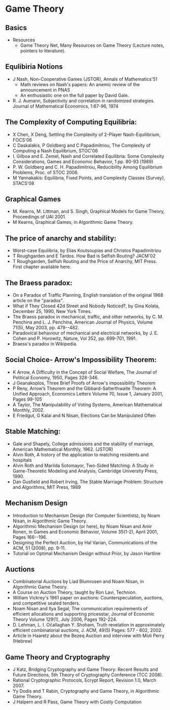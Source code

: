 # Game Theory

## Basics
- Resources
	- Game Theory Net, Many Resources on Game Theory (Lecture notes, pointers to literature).

## Equlibiria Notions
- J Nash, Non-Cooperative Games (JSTOR), Annals of Mathematics'51
	- Math reviews on Nash's papers: An anemic review of the announcement in PNAS
	- An enthusiastic one on the full paper by David Gale.
- R. J. Aumann, Subjectivity and correlation in randomized strategies. Journal of Mathematical Economics, 1:67-96, 1974
 
## The Complexity of Computing Equilibria:
- X Chen, X Deng, Settling the Complexity of 2-Player Nash-Equilibrium, FOCS'06
- C Daskalakis, P Goldberg and C Papadimitriou, The Complexity of Computing a Nash Equilibrium, STOC'06
- I. Gilboa and E. Zemel, Nash and Correlated Equilibria: Some Complexity Considerations, Games and Economic Behavior, 1 pp. 80-93 (1989)
- P. W. Goldberg and C. H. Papadimitriou, Reducibility Among Equilibrium Problems, Proc. of STOC 2006.
- M Yannakakis: Equilibria, Fixed Points, and Complexity Classes (Survey), STACS'08

## Graphical Games
- M. Kearns, M. Littman, and S. Singh, Graphical Models for Game Theory, Proceedings of UAI 2001.
- M Kearns, Graphical Games, in Algorithmic Game Theory.

## The price of anarchy and stability:
- Worst-case Equilibria, by Elias Koutsoupias and Christos Papadimitriou
- T Roughgarden and E Tardos. How Bad is Selfish Routing? JACM'02
- T Roughgarden, Selfish Routing and the Price of Anarchy, MIT Press. First chapter available here.

## The Braess paradox:
- On a Paradox of Traffic Planning, English translation of the original 1968 article on the "paradox".
- What if They Closed 42d Street and Nobody Noticed?, by Gina Kolata, December 25, 1990, New York Times.
- The Braess paradox in mechanical, traffic, and other networks, by C. M. Penchina and L. J. Penchina, American Journal of Physics, Volume 71(5), May 2003, pp. 479--482.
- Paradoxical behaviour of mechanical and electrical networks, by J. E. Cohen and P. Horowitz, Nature, Vol 352, pp. 699-701, 1991.
- Braess's paradox in Wikipedia.

## Social Choice- Arrow's Impossibility Theorem:
- K Arrow, A Difficulty in the Concept of Social Welfare, The Journal of Political Economy, 1950, Pages 328-346.
- J Geanakoplos, Three Brief Proofs of Arrow's  impossibility Theorem
- P Reny, Arrow’s Theorem and the Gibbard-Satterthwaite Theorem: A Unified Approach, Economics Letters Volume 70, Issue 1, January 2001, Pages 99-105
- A Taylor, The Manipulability of Voting Systems, American Mathematical Monthly, 2002.
- E Friedgut, G Kalai and N Nisan, Elections Can be Manipulated Often

## Stable Matching:
- Gale and Shapely, College admissions and the stability of marriage, American Mathematical Monthly, 1962. (JSTOR)
- Alvin Roth, A history of the application to matching residents and hospitals
- Alvin Roth and Marilda Sotomayor, Two-Sided Matching: A Study in Game-Theoretic Modeling and Analysis, Cambridge University Press, 1990.
- Dan Gusfield and Robert Irving, The Stable Marriage Problem: Structure and Algorithms, MIT Press, 1989

## Mechanism Design
- Introduction to Mechanism Design (for Computer Scientists), by Noam Nisan, in Algorithmic Game Theory.
- Algorithmic Mechanism Design (or here), by Noam Nisan and Amir Ronen, in Games and Economic Behavior, Volume 35(1-2), April 2001, Pages 166--196.
- Designing the Perfect Auction, by Hal Varian, Communications of the ACM, 51 (2008), pp. 9-11.
- Tutorial on Optimal Mechanism Design without Prior, by Jason Hartline

## Auctions
- Combinatorial Auctions by Liad Blumrosen and Noam Nisan, in Algorithmic Game Theory.
- A Course on Auction Theory, taught by Ron Lavi, Technion.
- William Vickrey's 1961 paper on auctions: Counterspeculation, auctions, and competitive sealed tenders.
- Noam Nisan and Ilya Segal, The communication requirements of efficient allocations and supporting pricesstar, Journal of Economic Theory Volume 129(1), July 2006, Pages 192-224.
- D. Lehman, L. I. Oćallaghan Y. Shoham, Truth revelation in approximately efficient combinatorial auctions, J. ACM, 49(5) Pages: 577 - 602,  2002.
- Article in Haaretz about the Bezeq Auction and interview with Moti Perry (Hebrew)

## Game Theory and Cryptography
- J Katz, Bridging Cryptography and Game Theory: Recent Results and Future Directions, 5th Theory of Cryptography Conference (TCC 2008).
- Rational Cryptographic Protocols, Ecrypt Report, Revision 1.0, March 2007.
- Yy Dodis and T Rabin, Cryptography and Game Theory, in Algorithmic Game Theory.
- J Halpern and R Pass, Game Theory with Costly Computation
